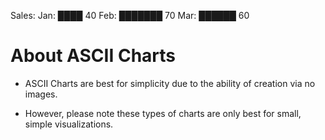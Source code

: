 Sales:
Jan:  ████ 40
Feb:  ███████ 70
Mar:  ██████ 60

# About ASCII Charts

- ASCII Charts are best for simplicity due to the ability of creation via no images.

- However, please note these types of charts are only best for small, simple visualizations.
